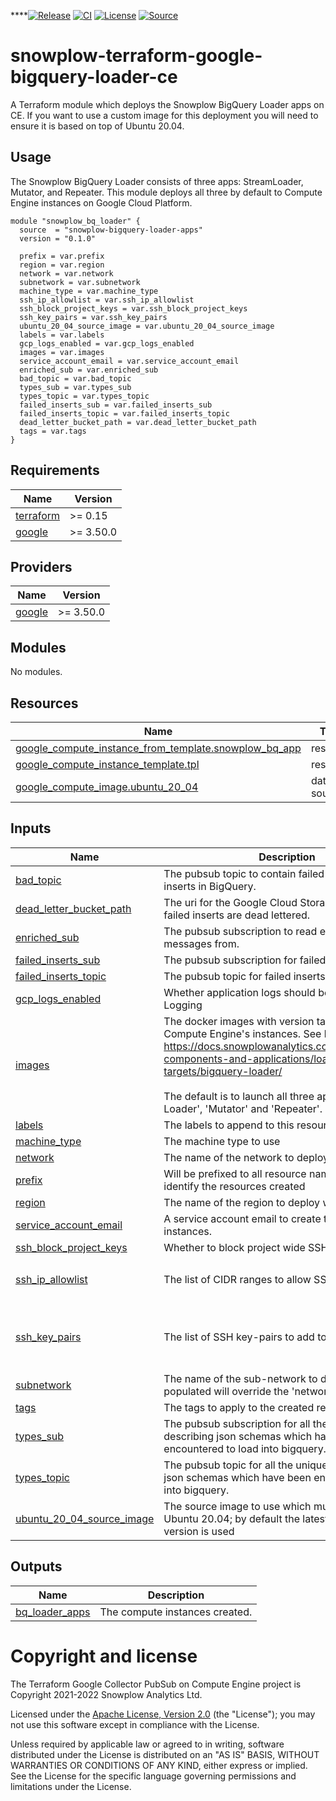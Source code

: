****[![Release][release-image]][release] [![CI][ci-image]][ci] [![License][license-image]][license] [![Source][source-image]][source]

# snowplow-terraform-google-bigquery-loader-ce

A Terraform module which deploys the Snowplow BigQuery Loader apps on CE. If you want to use a custom image for this deployment you will need to ensure it is based on top of Ubuntu 20.04.

## Usage

The Snowplow BigQuery Loader consists of three apps: StreamLoader, Mutator, and
Repeater. This module deploys all three by default to Compute Engine instances
on Google Cloud Platform.

```hcl
module "snowplow_bq_loader" {
  source  = "snowplow-bigquery-loader-apps"
  version = "0.1.0"

  prefix = var.prefix
  region = var.region
  network = var.network
  subnetwork = var.subnetwork
  machine_type = var.machine_type
  ssh_ip_allowlist = var.ssh_ip_allowlist
  ssh_block_project_keys = var.ssh_block_project_keys
  ssh_key_pairs = var.ssh_key_pairs
  ubuntu_20_04_source_image = var.ubuntu_20_04_source_image
  labels = var.labels
  gcp_logs_enabled = var.gcp_logs_enabled
  images = var.images
  service_account_email = var.service_account_email
  enriched_sub = var.enriched_sub
  bad_topic = var.bad_topic
  types_sub = var.types_sub
  types_topic = var.types_topic
  failed_inserts_sub = var.failed_inserts_sub
  failed_inserts_topic = var.failed_inserts_topic
  dead_letter_bucket_path = var.dead_letter_bucket_path
  tags = var.tags
}
```
<!-- BEGIN_TF_DOCS -->
## Requirements

| Name                                                                      | Version   |
| ------------------------------------------------------------------------- | --------- |
| <a name="requirement_terraform"></a> [terraform](#requirement\_terraform) | >= 0.15   |
| <a name="requirement_google"></a> [google](#requirement\_google)          | >= 3.50.0 |

## Providers

| Name                                                       | Version   |
| ---------------------------------------------------------- | --------- |
| <a name="provider_google"></a> [google](#provider\_google) | >= 3.50.0 |

## Modules

No modules.

## Resources

| Name                                                                                                                                                                   | Type        |
| ---------------------------------------------------------------------------------------------------------------------------------------------------------------------- | ----------- |
| [google_compute_instance_from_template.snowplow_bq_app](https://registry.terraform.io/providers/hashicorp/google/latest/docs/resources/compute_instance_from_template) | resource    |
| [google_compute_instance_template.tpl](https://registry.terraform.io/providers/hashicorp/google/latest/docs/resources/compute_instance_template)                       | resource    |
| [google_compute_image.ubuntu_20_04](https://registry.terraform.io/providers/hashicorp/google/latest/docs/data-sources/compute_image)                                   | data source |

## Inputs

| Name                                                                                                                  | Description                                                                                                                                                                                                                                                                                                               | Type                                                                                    | Default                                                                                                                                                                 | Required |
| --------------------------------------------------------------------------------------------------------------------- | ------------------------------------------------------------------------------------------------------------------------------------------------------------------------------------------------------------------------------------------------------------------------------------------------------------------------- | --------------------------------------------------------------------------------------- | ----------------------------------------------------------------------------------------------------------------------------------------------------------------------- | :------: |
| <a name="input_bad_topic"></a> [bad\_topic](#input\_bad\_topic)                                                       | The pubsub topic to contain failed messages of inserts in BigQuery.                                                                                                                                                                                                                                                       | `string`                                                                                | n/a                                                                                                                                                                     |   yes    |
| <a name="input_dead_letter_bucket_path"></a> [dead\_letter\_bucket\_path](#input\_dead\_letter\_bucket\_path)         | The uri for the Google Cloud Storage bucket, where failed inserts are dead lettered.                                                                                                                                                                                                                                      | `string`                                                                                | n/a                                                                                                                                                                     |   yes    |
| <a name="input_enriched_sub"></a> [enriched\_sub](#input\_enriched\_sub)                                              | The pubsub subscription to read enriched messages from.                                                                                                                                                                                                                                                                   | `string`                                                                                | n/a                                                                                                                                                                     |   yes    |
| <a name="input_failed_inserts_sub"></a> [failed\_inserts\_sub](#input\_failed\_inserts\_sub)                          | The pubsub subscription for failed inserts.                                                                                                                                                                                                                                                                               | `string`                                                                                | n/a                                                                                                                                                                     |   yes    |
| <a name="input_failed_inserts_topic"></a> [failed\_inserts\_topic](#input\_failed\_inserts\_topic)                    | The pubsub topic for failed inserts.                                                                                                                                                                                                                                                                                      | `string`                                                                                | n/a                                                                                                                                                                     |   yes    |
| <a name="input_gcp_logs_enabled"></a> [gcp\_logs\_enabled](#input\_gcp\_logs\_enabled)                                | Whether application logs should be reported to GCP Logging                                                                                                                                                                                                                                                                | `bool`                                                                                  | `true`                                                                                                                                                                  |    no    |
| <a name="input_images"></a> [images](#input\_images)                                                                  | The docker images with version tag to deploy on Compute Engine's instances. See here for details:<br>  https://docs.snowplowanalytics.com/docs/pipeline-components-and-applications/loaders-storage-targets/bigquery-loader/<br><br>  The default is to launch all three apps: 'Stream Loader', 'Mutator' and 'Repeater'. | `list(string)`                                                                          | <pre>[<br>  "snowplow/snowplow-bigquery-streamloader:1.3.0",<br>  "snowplow/snowplow-bigquery-loader:1.3.0",<br>  "snowplow/snowplow-bigquery-mutator:1.3.0"<br>]</pre> |    no    |
| <a name="input_labels"></a> [labels](#input\_labels)                                                                  | The labels to append to this resource                                                                                                                                                                                                                                                                                     | `map(string)`                                                                           | `{}`                                                                                                                                                                    |    no    |
| <a name="input_machine_type"></a> [machine\_type](#input\_machine\_type)                                              | The machine type to use                                                                                                                                                                                                                                                                                                   | `string`                                                                                | `"e2-micro"`                                                                                                                                                            |    no    |
| <a name="input_network"></a> [network](#input\_network)                                                               | The name of the network to deploy within                                                                                                                                                                                                                                                                                  | `string`                                                                                | n/a                                                                                                                                                                     |   yes    |
| <a name="input_prefix"></a> [prefix](#input\_prefix)                                                                  | Will be prefixed to all resource names. Use to easily identify the resources created                                                                                                                                                                                                                                      | `string`                                                                                | `"snowplow"`                                                                                                                                                            |    no    |
| <a name="input_region"></a> [region](#input\_region)                                                                  | The name of the region to deploy within                                                                                                                                                                                                                                                                                   | `string`                                                                                | n/a                                                                                                                                                                     |   yes    |
| <a name="input_service_account_email"></a> [service\_account\_email](#input\_service\_account\_email)                 | A service account email to create the compute instances.                                                                                                                                                                                                                                                                  | `string`                                                                                | n/a                                                                                                                                                                     |   yes    |
| <a name="input_ssh_block_project_keys"></a> [ssh\_block\_project\_keys](#input\_ssh\_block\_project\_keys)            | Whether to block project wide SSH keys                                                                                                                                                                                                                                                                                    | `bool`                                                                                  | `true`                                                                                                                                                                  |    no    |
| <a name="input_ssh_ip_allowlist"></a> [ssh\_ip\_allowlist](#input\_ssh\_ip\_allowlist)                                | The list of CIDR ranges to allow SSH traffic from                                                                                                                                                                                                                                                                         | `list(any)`                                                                             | <pre>[<br>  ""<br>]</pre>                                                                                                                                               |    no    |
| <a name="input_ssh_key_pairs"></a> [ssh\_key\_pairs](#input\_ssh\_key\_pairs)                                         | The list of SSH key-pairs to add to the servers                                                                                                                                                                                                                                                                           | <pre>list(object({<br>    user_name  = string<br>    public_key = string<br>  }))</pre> | `[]`                                                                                                                                                                    |    no    |
| <a name="input_subnetwork"></a> [subnetwork](#input\_subnetwork)                                                      | The name of the sub-network to deploy within; if populated will override the 'network' setting                                                                                                                                                                                                                            | `string`                                                                                | `""`                                                                                                                                                                    |    no    |
| <a name="input_tags"></a> [tags](#input\_tags)                                                                        | The tags to apply to the created resources.                                                                                                                                                                                                                                                                               | `list(string)`                                                                          | n/a                                                                                                                                                                     |   yes    |
| <a name="input_types_sub"></a> [types\_sub](#input\_types\_sub)                                                       | The pubsub subscription for all the unique self describing json schemas which have been encountered to load into bigquery.                                                                                                                                                                                                | `string`                                                                                | n/a                                                                                                                                                                     |   yes    |
| <a name="input_types_topic"></a> [types\_topic](#input\_types\_topic)                                                 | The pubsub topic for all the unique self describing json schemas which have been encountered to load into bigquery.                                                                                                                                                                                                       | `string`                                                                                | n/a                                                                                                                                                                     |   yes    |
| <a name="input_ubuntu_20_04_source_image"></a> [ubuntu\_20\_04\_source\_image](#input\_ubuntu\_20\_04\_source\_image) | The source image to use which must be based of of Ubuntu 20.04; by default the latest community version is used                                                                                                                                                                                                           | `string`                                                                                | `""`                                                                                                                                                                    |    no    |

## Outputs

| Name                                                                               | Description                    |
| ---------------------------------------------------------------------------------- | ------------------------------ |
| <a name="output_bq_loader_apps"></a> [bq\_loader\_apps](#output\_bq\_loader\_apps) | The compute instances created. |
<!-- END_TF_DOCS -->

# Copyright and license

The Terraform Google Collector PubSub on Compute Engine project is Copyright 2021-2022 Snowplow Analytics Ltd.

Licensed under the [Apache License, Version 2.0][license] (the "License");
you may not use this software except in compliance with the License.

Unless required by applicable law or agreed to in writing, software
distributed under the License is distributed on an "AS IS" BASIS,
WITHOUT WARRANTIES OR CONDITIONS OF ANY KIND, either express or implied.
See the License for the specific language governing permissions and
limitations under the License.

[release]: https://github.com/tnightengale/snowplow-terraform-google-big-query-loader-ce/releases/latest
[release-image]: https://img.shields.io/github/v/release/tnightengale/snowplow-terraform-google-big-query-loader-ce

[ci]: https://github.com/tnightengale/snowplow-terraform-google-big-query-loader-ce/actions?query=workflow%3Aci
[ci-image]: https://github.com/tnightengale/snowplow-terraform-google-big-query-loader-ce/workflows/ci/badge.svg

[license]: https://www.apache.org/licenses/LICENSE-2.0
[license-image]: https://img.shields.io/badge/license-Apache--2-blue.svg?style=flat

<!-- [registry]: https://registry.terraform.io/modules/snowplow-devops/collector-pubsub-ce/google/latest
[registry-image]: https://img.shields.io/static/v1?label=Terraform&message=Registry&color=7B42BC&logo=terraform -->

[source]: https://github.com/snowplow-incubator/snowplow-bigquery-loader
[source-image]: https://img.shields.io/static/v1?label=Snowplow&message=BigQuery%20Loader&color=0E9BA4&logo=GitHub
